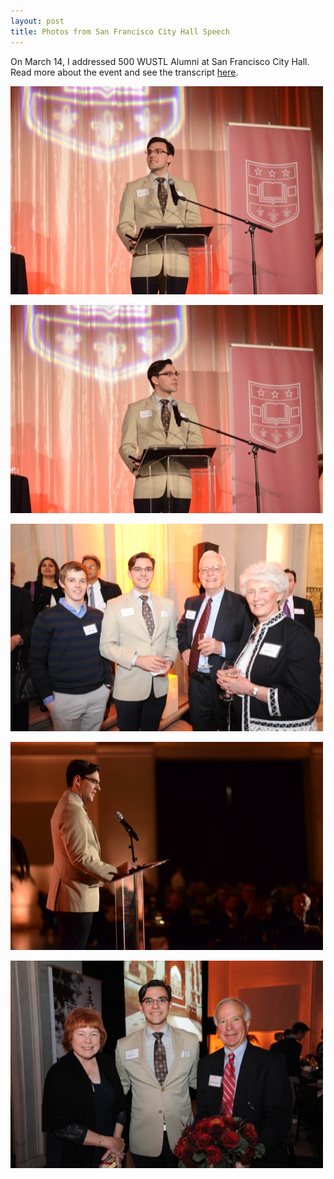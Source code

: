 ```yaml
---
layout: post
title: Photos from San Francisco City Hall Speech
---
```

On March 14, I addressed 500 WUSTL Alumni at San Francisco City Hall. Read more about the event and see the transcript [here](/san-francisco-transcript/).

<a href="/images/san_francisco_speech/1.jpg"><img src="/images/san_francisco_speech/1_small.jpg" alt="Philip Thomas speaks at San Francisco City Hall" /></a>

<a href="/images/san_francisco_speech/2.jpg"><img src="/images/san_francisco_speech/2_small.jpg" alt="Philip Thomas speaks at San Francisco City Hall" /></a>

<a href="/images/san_francisco_speech/3.jpg"><img src="/images/san_francisco_speech/3_small.jpg" alt="Philip Thomas speaks at San Francisco City Hall" /></a>

<a href="/images/san_francisco_speech/4.jpg"><img src="/images/san_francisco_speech/4_small.jpg" alt="Philip Thomas speaks at San Francisco City Hall" /></a>

<a href="/images/san_francisco_speech/5.jpg"><img src="/images/san_francisco_speech/5_small.jpg" alt="Philip Thomas speaks at San Francisco City Hall" /></a>